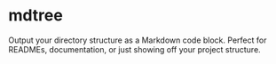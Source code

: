 # mdtree
Output your directory structure as a Markdown code block. Perfect for READMEs, documentation, or just showing off your project structure.

